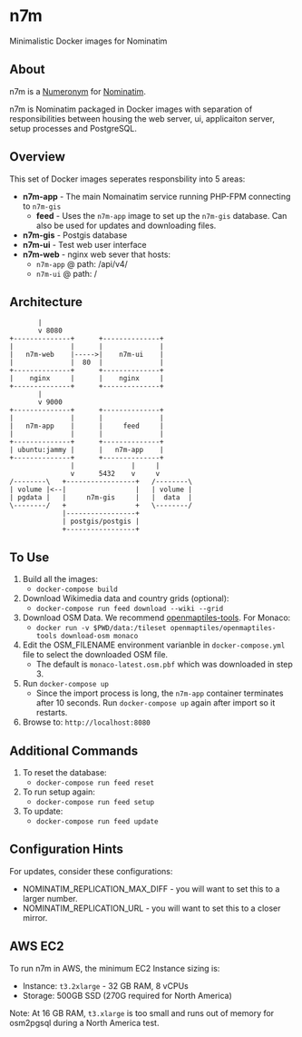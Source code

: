 # n7m
Minimalistic Docker images for Nominatim

## About
n7m is a [Numeronym](https://en.wikipedia.org/wiki/Numeronym) for [Nominatim](https://nominatim.org/).

n7m is Nominatim packaged in Docker images with separation of responsibilities between housing the web server, ui, applicaiton server, setup processes and PostgreSQL.

## Overview
This set of Docker images seperates responsbility into 5 areas:
* **n7m-app** - The main Nomainatim service running PHP-FPM connecting to `n7m-gis`
  * **feed** - Uses the `n7m-app` image to set up the `n7m-gis` database.  Can also be used for updates and downloading files.
* **n7m-gis** - Postgis database 
* **n7m-ui** - Test web user interface
* **n7m-web** - nginx web sever that hosts:
  * `n7m-app` @ path: /api/v4/
  * `n7m-ui` @ path: /

## Architecture
```
       |
       v 8080
+--------------+      +--------------+
|              |      |              |
|   n7m-web    |----->|    n7m-ui    |
|              |  80  |              |
+--------------+      +--------------+
|    nginx     |      |    nginx     |
+--------------+      +--------------+
       |
       v 9000
+--------------+      +--------------+
|              |      |              |
|   n7m-app    |      |     feed     |
|              |      |              |
+--------------+      +--------------+
| ubuntu:jammy |      |   n7m-app    |
+--------------+      +--------------+
               |              |     |
               v      5432    v     v
/--------\   +-----------------+   /--------\
| volume |<--|                 |   | volume |
| pgdata |   |     n7m-gis     |   |  data  |
\--------/   +                 +   \--------/
             |-----------------+
             | postgis/postgis |
             +-----------------+
```
## To Use
1. Build all the images:
   * `docker-compose build`
2. Download Wikimedia data and country grids (optional):
   * `docker-compose run feed download --wiki --grid`
3. Download OSM Data.  We recommend [openmaptiles-tools](https://github.com/openmaptiles/openmaptiles-tools).  For Monaco:
   * `docker run -v $PWD/data:/tileset openmaptiles/openmaptiles-tools download-osm monaco`
4. Edit the OSM_FILENAME environment varianble in `docker-compose.yml` file to select the downloaded OSM file.
   * The default is `monaco-latest.osm.pbf` which was downloaded in step 3.
5. Run `docker-compose up`
   * Since the import process is long, the `n7m-app` container terminates after 10 seconds.  Run `docker-compose up` again after import so it restarts.
6. Browse to: `http://localhost:8080`

## Additional Commands
1. To reset the database:
   * `docker-compose run feed reset`
2. To run setup again:
   * `docker-compose run feed setup`
3. To update:
   * `docker-compose run feed update`

## Configuration Hints
For updates, consider these configurations:
* NOMINATIM_REPLICATION_MAX_DIFF - you will want to set this to a larger number.
* NOMINATIM_REPLICATION_URL - you will want to set this to a closer mirror.

## AWS EC2
To run n7m in AWS, the minimum EC2 Instance sizing is:
* Instance: `t3.2xlarge` - 32 GB RAM, 8 vCPUs
* Storage: 500GB SSD (270G required for North America)

Note:  At 16 GB RAM, `t3.xlarge` is too small and runs out of memory for osm2pgsql during a North America test.

